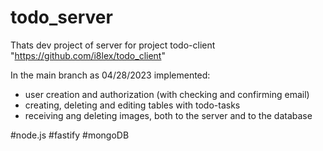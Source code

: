# todo_server

Thats dev project of server for project todo-client "https://github.com/i8lex/todo_client"

In the main branch as 04/28/2023 implemented:
- user creation and authorization (with checking and confirming email)
- creating, deleting and editing tables with todo-tasks
- receiving ang deleting images, both to the server and to the database

#node.js #fastify #mongoDB
